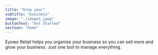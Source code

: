 ```yaml
---
title: "Grow your"
subtitle: "business"
image: "./image1.jpeg"
buttonText: "Get Started"
section: "home"
---
```


Eyowo Retail helps you organise your business so you can sell more and grow your business. Just one tool to manage everything.
